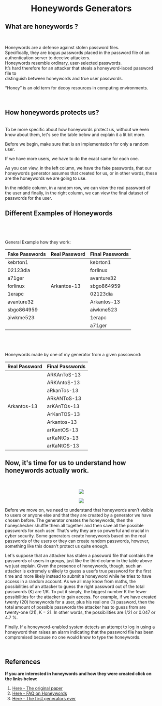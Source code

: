 <h1 align="center">Honeywords Generators</h1>

## **What	are	honeywords ?**
<br>


Honeywords	are	a	defense	against	stolen	password	files.	
Specifically,	they are	bogus	passwords	placed	in	the	password	file	of	an	authentication	server to	deceive	attackers.	
Honeywords resemble	ordinary,	user-selected	passwords.	
It’s hard	therefore	for	an	attacker	that steals	a	honeyword-laced password	file	to	
distinguish	between	honeywords	and	true user passwords.	

“Honey” is	an	old	term for	decoy	resources in	computing	environments.	

<br>


## **How honeywords protects us?**

<br>
To be more specific about how honeywords protect us, without we even know about them, let's see the table below and explain it a lit bit more.

Before we begin, make sure that is an implementation for only a random user. 

If we have more users, we have to do the exact same for each one.

As you can view, in the left column, we have the fake passwords, that our honeywords generator assumes that created for us, or in other words, these are the honeywords we are going to use.

In the middle column, in a random row, we can view the real password of the user and finally, in the right column, we can view the final dataset of passwords for the user.
<br>

## **Different Examples of Honeywords**

<br>

#### <h1 align="center">
General Example how they work:
  
Fake Passwords | Real Password | Final Passwords
------------   | ------------  | ------------ |
kebrton1       |               |   kebrton1   |
02123dia       |               |   forlinux   |
a71ger         |               |   avanture32 |
forlinux       |  Arkantos-13  |   sbgo864959 |
1erapc         |               |   02123dia   |
avanture32     |               |   Arkantos-13|
sbgo864959     |               |   aiwkme523  |
aiwkme523      |               |   1erapc     |
   <br>        |      <br>     |   a71ger     |
  
</h1>

<br>

#### <h1 align="center">
Honeywords made by one of my generator from a given passoword:
  
|Real Password  | Final Passwords |
| ------------  | ------------    |
|     <br>      |   ARKAnToS-13   |
|     <br>      |   ARKAntoS-13   |
|     <br>      |   aRkanTos-13   |
|     <br>      |   ARkANToS-13   |
| Arkantos-13   |   arKAnTOs-13   |
|    <br>       |   ArKanTOS-13   |
|    <br>       |   Arkantos-13   |
|    <br>       |   arKantOS-13   |
|    <br>       |   arKaNtOs-13   |
|    <br>       |   arKaNtOS-13   |
  
</h1>



## **Now, it's time for us to understand how honeywords actually work.**
<br>

<p align="center">
  <img src="https://seguranca-informatica.pt/wp-content/uploads/2019/12/070218_1439_DetectingDa1.jpg" />
</p>

<p align="center">
  <img src="https://seguranca-informatica.pt/wp-content/uploads/2019/12/070218_1439_DetectingDa2.jpg" />
</p>


Before we move on, we need to understand that honeywords aren’t visible to users or anyone else and that they are created by a generator we have chosen before. 
The generator creates the honeywords, then the honeychecker shuffle them all together and then save all the possible passwords for each user.
That's why they are so powerful and crucial in cyber security.
Some generators create honeywords based on the real passwords of the users or they can create random passwords, however, something like this doesn't protect us quite enough.


Let's suppose that an attacker has stolen a password file that contains the passwords of users in groups, just like the third column in the table above we just explain. 
Given the presence of honeywords, though, such an attacker is extremely unlikely to guess a user’s true password for the first time and more likely instead to submit a honeyword while he tries to have access in a random account. 
As we all may know from maths, the possibilities of an attacker to guess the right password out of the total passwords (K) are 1/K. 
To put it simply, the biggest number K the fewer possibilities for the attacker to gain access.
For example, if we have created twenty (20) honeywords for a user, plus his real one (1) password, then the total amount of possible passwords the attacker has to guess from are twenty-one (21), K = 21. 
In other words, the possibilities are 1/21 or 0.047 or 4.7 %.


Finally. If a honeyword-enabled system detects an attempt to log in using a honeyword then raises an alarm indicating that the password file has been compromised because no one would know to type the honeywords.


<br>

## **References**

**If you are interested in honeywords and how they were created click on the links below:**

1.  [Here - The original paper](https://people.csail.mit.edu/rivest/pubs/JR13.pdf)
2.  [Here - FAQ on Honeywords](https://people.csail.mit.edu/rivest/honeywords/faq.pdf)
3.  [Here - The first generators ever](https://people.csail.mit.edu/rivest/honeywords/gen.py)
